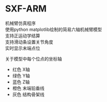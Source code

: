 # SXF-ARM 
机械臂仿真程序   
使用python matplotlib绘制的简易六轴机械臂模型   
支持正运动学结算   
支持滑动条设置关节角度   
实时显示末端点位   
   
关于模型中每个位点的坐标轴   
* 红色 X轴   
* 绿色 Y轴    
* 蓝色 Z轴    
* 橙色 末端铅垂线   
* 灰色 结构骨架线   
